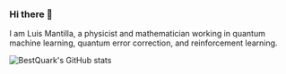 ### Hi there 👋

I am Luis Mantilla, a physicist and mathematician working in quantum machine learning, quantum error correction, and reinforcement learning. 

![BestQuark's GitHub stats](https://github-readme-stats.vercel.app/api?username=BestQuark&count_private=true&show_icons=true&theme=radical)

<!--
**BestQuark/BestQuark** is a ✨ _special_ ✨ repository because its `README.md` (this file) appears on your GitHub profile.

Here are some ideas to get you started:

- 🔭 I’m currently working on ...
- 🌱 I’m currently learning ...
- 👯 I’m looking to collaborate on ...
- 🤔 I’m looking for help with ...
- 💬 Ask me about ...
- 📫 How to reach me: ...
- 😄 Pronouns: ...
- ⚡ Fun fact: ...
-->
